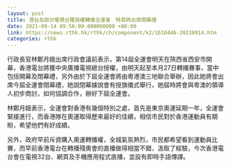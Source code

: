 ```yaml
---
layout: post
title: 港台及部分電視台獲授權轉播全運會　特首將出席閉幕禮
date: 2021-09-14 09:56:09.000000000 +08:00
link: https://news.rthk.hk/rthk/ch/component/k2/1610446-20210914.htm
categories: rthk
---
```


行政長官林鄭月娥出席行政會議前表示，第14屆全運會明天在陝西省西安市開幕，香港電台將獲中央廣播電視總台授權，由明天起至本月27日轉播賽事，當中包括開幕及閉幕禮，另外由於下屆全運會將由粵港澳三地聯合舉辦，因此她將會出席今屆全運會閉幕禮，她說閉幕據說會有授旗儀式舉行，她屆時將會與粵澳的領導人初步商討，如何協調合作，辦好下屆全運會。

林鄭月娥表示，全運會對香港有幾個特別之處，首先是東京奧運延期一年，全運會緊接進行，而香港隊在奧運取得歷來最好的佳績，相信市民對於香港運動員有期盼，希望他們有好成績。

另外，政府早前斥資購入奧運轉播權，全城氣氛熱烈，市民都希望看到運動員比賽，而早前香港電台在轉播殘奧會的直播做得相當不錯，汲取了經驗，今次香港電台會在電視32台、網頁及手機應用程式直播，並設有即時手語傳譯。
